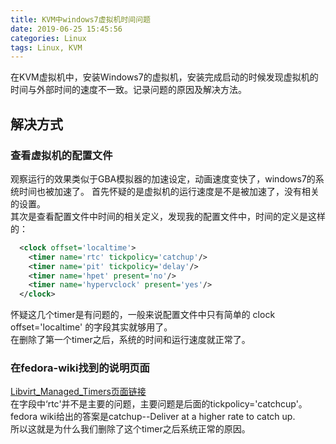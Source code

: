 ```yaml
---
title: KVM中windows7虚拟机时间问题
date: 2019-06-25 15:45:56
categories: Linux
tags: Linux, KVM
---
```


在KVM虚拟机中，安装Windows7的虚拟机，安装完成启动的时候发现虚拟机的时间与外部时间的速度不一致。记录问题的原因及解决方法。
## 解决方式
### 查看虚拟机的配置文件
观察运行的效果类似于GBA模拟器的加速设定，动画速度变快了，windows7的系统时间也被加速了。  首先怀疑的是虚拟机的运行速度是不是被加速了，没有相关的设置。    
其次是查看配置文件中时间的相关定义，发现我的配置文件中，时间的定义是这样的：
```xml
  <clock offset='localtime'>
    <timer name='rtc' tickpolicy='catchup'/>
    <timer name='pit' tickpolicy='delay'/>
    <timer name='hpet' present='no'/>
    <timer name='hypervclock' present='yes'/>
  </clock>
```
怀疑这几个timer是有问题的，一般来说配置文件中只有简单的 clock offset='localtime' 的字段其实就够用了。  
在删除了第一个timer之后，系统的时间和运行速度就正常了。

### 在fedora-wiki找到的说明页面
[Libvirt_Managed_Timers页面链接](https://docs.fedoraproject.org/en-US/Fedora_Draft_Documentation/0.1/html/Virtualization_Deployment_and_Administration_Guide/sect-Virtualization-Tips_and_tricks-Libvirt_Managed_Timers.html)  
在字段中‘rtc'并不是主要的问题，主要问题是后面的tickpolicy='catchcup'。fedora wiki给出的答案是catchup--Deliver at a higher rate to catch up.   
所以这就是为什么我们删除了这个timer之后系统正常的原因。

